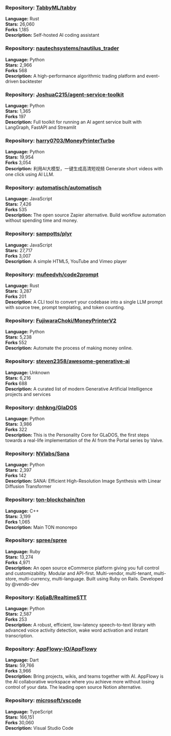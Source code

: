### **Repository:** [TabbyML/tabby](https://github.com/TabbyML/tabby)  

**Language:** Rust  
**Stars:** 26,060  
**Forks** 1,185  
**Description:** Self-hosted AI coding assistant  

### **Repository:** [nautechsystems/nautilus_trader](https://github.com/nautechsystems/nautilus_trader)  

**Language:** Python  
**Stars:** 2,966  
**Forks** 568  
**Description:** A high-performance algorithmic trading platform and event-driven backtester  

### **Repository:** [JoshuaC215/agent-service-toolkit](https://github.com/JoshuaC215/agent-service-toolkit)  

**Language:** Python  
**Stars:** 1,365  
**Forks** 197  
**Description:** Full toolkit for running an AI agent service built with LangGraph, FastAPI and Streamlit  

### **Repository:** [harry0703/MoneyPrinterTurbo](https://github.com/harry0703/MoneyPrinterTurbo)  

**Language:** Python  
**Stars:** 19,954  
**Forks** 3,054  
**Description:** 利用AI大模型，一键生成高清短视频 Generate short videos with one click using AI LLM.  

### **Repository:** [automatisch/automatisch](https://github.com/automatisch/automatisch)  

**Language:** JavaScript  
**Stars:** 7,426  
**Forks** 535  
**Description:** The open source Zapier alternative. Build workflow automation without spending time and money.  

### **Repository:** [sampotts/plyr](https://github.com/sampotts/plyr)  

**Language:** JavaScript  
**Stars:** 27,717  
**Forks** 3,007  
**Description:** A simple HTML5, YouTube and Vimeo player  

### **Repository:** [mufeedvh/code2prompt](https://github.com/mufeedvh/code2prompt)  

**Language:** Rust  
**Stars:** 3,287  
**Forks** 201  
**Description:** A CLI tool to convert your codebase into a single LLM prompt with source tree, prompt templating, and token counting.  

### **Repository:** [FujiwaraChoki/MoneyPrinterV2](https://github.com/FujiwaraChoki/MoneyPrinterV2)  

**Language:** Python  
**Stars:** 5,238  
**Forks** 552  
**Description:** Automate the process of making money online.  

### **Repository:** [steven2358/awesome-generative-ai](https://github.com/steven2358/awesome-generative-ai)  

**Language:** Unknown  
**Stars:** 6,216  
**Forks** 688  
**Description:** A curated list of modern Generative Artificial Intelligence projects and services  

### **Repository:** [dnhkng/GlaDOS](https://github.com/dnhkng/GlaDOS)  

**Language:** Python  
**Stars:** 3,986  
**Forks** 322  
**Description:** This is the Personality Core for GLaDOS, the first steps towards a real-life implementation of the AI from the Portal series by Valve.  

### **Repository:** [NVlabs/Sana](https://github.com/NVlabs/Sana)  

**Language:** Python  
**Stars:** 2,397  
**Forks** 142  
**Description:** SANA: Efficient High-Resolution Image Synthesis with Linear Diffusion Transformer  

### **Repository:** [ton-blockchain/ton](https://github.com/ton-blockchain/ton)  

**Language:** C++  
**Stars:** 3,199  
**Forks** 1,065  
**Description:** Main TON monorepo  

### **Repository:** [spree/spree](https://github.com/spree/spree)  

**Language:** Ruby  
**Stars:** 13,274  
**Forks** 4,971  
**Description:** An open source eCommerce platform giving you full control and customizability. Modular and API-first. Multi-vendor, multi-tenant, multi-store, multi-currency, multi-language. Built using Ruby on Rails. Developed by @vendo-dev  

### **Repository:** [KoljaB/RealtimeSTT](https://github.com/KoljaB/RealtimeSTT)  

**Language:** Python  
**Stars:** 2,587  
**Forks** 253  
**Description:** A robust, efficient, low-latency speech-to-text library with advanced voice activity detection, wake word activation and instant transcription.  

### **Repository:** [AppFlowy-IO/AppFlowy](https://github.com/AppFlowy-IO/AppFlowy)  

**Language:** Dart  
**Stars:** 59,766  
**Forks** 3,966  
**Description:** Bring projects, wikis, and teams together with AI. AppFlowy is the AI collaborative workspace where you achieve more without losing control of your data. The leading open source Notion alternative.  

### **Repository:** [microsoft/vscode](https://github.com/microsoft/vscode)  

**Language:** TypeScript  
**Stars:** 166,151  
**Forks** 30,060  
**Description:** Visual Studio Code  

